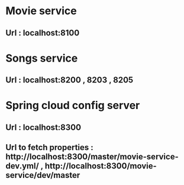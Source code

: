 # Movie service
## Url : localhost:8100

# Songs service
## Url : localhost:8200 , 8203 , 8205

# Spring cloud config server
## Url : localhost:8300
## Url to fetch properties : http://localhost:8300/master/movie-service-dev.yml/ , http://localhost:8300/movie-service/dev/master
                             


